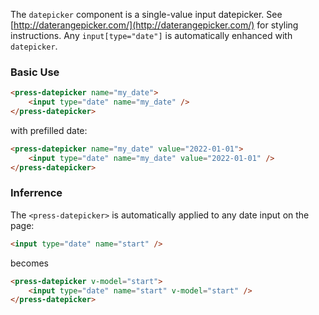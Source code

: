 The `datepicker` component is a single-value input datepicker. See
[http://daterangepicker.com/](http://daterangepicker.com/) for styling
instructions. Any `input[type="date"]` is automatically enhanced with
`datepicker`.

### Basic Use

```html
<press-datepicker name="my_date">
    <input type="date" name="my_date" />
</press-datepicker>
```

with prefilled date:

```html
<press-datepicker name="my_date" value="2022-01-01">
    <input type="date" name="my_date" value="2022-01-01" />
</press-datepicker>
```

### Inferrence

The `<press-datepicker>` is automatically applied to any date input on the page:

```html
<input type="date" name="start" />
```

becomes

```html
<press-datepicker v-model="start">
    <input type="date" name="start" v-model="start" />
</press-datepicker>
```
